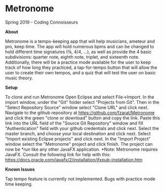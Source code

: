 # Metronome
Spring 2019 - Coding Connoisseurs

**About**

Metronome is a tempo-keeping app that will help musicians, ameteur and pro, keep time. 
The app will hold numerous bpms and can be changed to hold different time signatures 
(¾, 4/4, ...), as well as provide the 4 basic subdivisions: quarter note, eighth note, triplet, and sixteenth note.
Additionally, there will be a practice mode available for the user to keep track of how long they practiced, a 
tap-for-tempo button that will allow the user to create their own tempos, and a quiz that will test the user on basic
music theory.

**Setup**

To clone and run Metronome Open Eclipse and select File->Import. In the import window, under the "Git" folder select 
"Projects from Git". Then in the "Select Repository Source" window select "Clone URL" and click next. 
Navigate to the github repository at https://github.com/fzarat/Metronome and click the green "clone or download" button and 
copy the link. Paste this link into the URL field of the "Source Git Repository" window and fill "Authentication" field with your
github credentials and click next. Select the master branch, and choose your local destination and click next. Select "Import 
existing Eclipse projects" and click next. In the "Import Project" window select the "Metronome" project and click finish.
The project can now be *run like any other JavaFX application. 
*Note: Metronome requires JavaFX. Consult the following link for help with this:
https://docs.oracle.com/javafx/2/installation/jfxpub-installation.htm

**Known Issues**

Tap tempo feature is currently not implemented. 
Bugs with practice mode time keeping.
